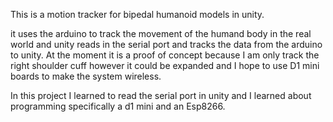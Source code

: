 This is a motion tracker for bipedal humanoid models in unity.

it uses the arduino to track the movement of the humand body in the real world
and unity reads in the serial port and tracks the data from the arduino to unity.
At the moment it is a proof of concept because I am only track the right shoulder cuff
however it could be expanded and I hope to use D1 mini boards to make the system wireless.

In this project I learned to read the serial port in unity and I learned about programming
specifically a d1 mini and an Esp8266.
